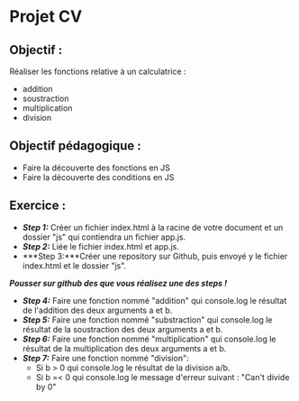 # Projet CV

## Objectif :

Réaliser les fonctions relative à un calculatrice :

- addition
- soustraction
- multiplication
- division

## Objectif pédagogique :

- Faire la découverte des fonctions en JS
- Faire la découverte des conditions en JS

## Exercice :

- ***Step 1:*** Créer un fichier index.html à la racine de votre document et un dossier "js" qui contiendra un fichier app.js.
- ***Step 2:*** Liée le fichier index.html et app.js.
- ***Step 3:***Créer une repository sur Github, puis envoyé y le fichier index.html et le dossier "js".

***Pousser sur github des que vous réalisez une des steps !***

- ***Step 4:*** Faire une fonction nommé "addition" qui console.log le résultat de l'addition des deux arguments a et b.
- ***Step 5:*** Faire une fonction nommé "substraction" qui console.log le résultat de la soustraction des deux arguments a et b.
- ***Step 6:*** Faire une fonction nommé "multiplication" qui console.log le résultat de la multiplication des deux arguments a et b.
- ***Step 7:*** Faire une fonction nommé "division":
	- Si b > 0 qui console.log le résultat de la division  a/b.
	- Si b =< 0 qui console.log le message d'erreur suivant : "Can't divide by 0"
